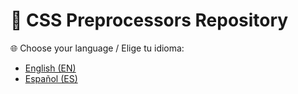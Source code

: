 # 📘 CSS Preprocessors Repository

🌐 Choose your language / Elige tu idioma:

- [English (EN)](README.en.md)
- [Español (ES)](README.es.md)
